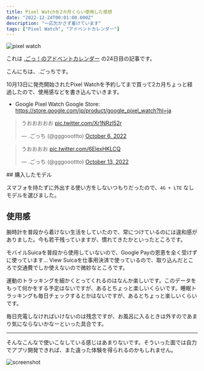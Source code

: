 ```yaml
---
title: Pixel Watchを2カ月くらい使用した感想
date: "2022-12-24T00:01:00.000Z"
description: "一応欠かさず着けています"
tags: ["Pixel Watch", "アドベントカレンダー"]
---
```


![pixel watch](/blog/assets/images//posts/20221224-pixel-watch/watch.png)

これは [.ごっ！のアドベントカレンダー](https://adventar.org/calendars/8199) の24日目の記事です。

こんにちは、.ごっちです。

10月13日に発売開始されたPixel Watchを予約してまで買って2カ月ちょっと経過したので、使用感などを書き込んでいきます。

- Google Pixel Watch Google Store: https://store.google.com/jp/product/google_pixel_watch?hl=ja

<blockquote class="twitter-tweet"><p lang="ja" dir="ltr">うおおおおお <a href="https://t.co/Xr1NRzl52r">pic.twitter.com/Xr1NRzl52r</a></p>&mdash; .ごっち (@gggooottto) <a href="https://twitter.com/gggooottto/status/1578038409137823744?ref_src=twsrc%5Etfw">October 6, 2022</a></blockquote>

<blockquote class="twitter-tweet"><p lang="ja" dir="ltr">うおおおお <a href="https://t.co/6ElexHKLCQ">pic.twitter.com/6ElexHKLCQ</a></p>&mdash; .ごっち (@gggooottto) <a href="https://twitter.com/gggooottto/status/1580446087462412290?ref_src=twsrc%5Etfw">October 13, 2022</a></blockquote>
## 購入したモデル

スマフォを持たずに外出する使い方をしないつもりだったので、`4G + LTE` なしモデルを選びました。

## 使用感

腕時計を普段から着けない生活をしていたので、常につけているのには違和感がありました。今も若干残っていますが、慣れてきたかといったところです。

モバイルSuicaを普段から使用していないので、Google Payの恩恵を全く受けずに使っています… View Suicaを仕事用決済で使っているので、取り込んだところで交通費でしか使えないので微妙なところです。

運動のトラッキングを細かくとってくれるのはなんか楽しいです。このデータをもって何かをする予定はないですが、あるとちょっと楽しいくらいです。睡眠トラッキングも毎日チェックするとかはないですが、あるとちょっと楽しいくらいです。

毎日充電しなければいけないのは残念ですが、お風呂に入るときは外すのであまり気にならないかなーといった具合です。

---

そんなこんなで使いこなしている感じはあまりないです。そういった面では自力でアプリ開発できれば、また違った体験を得られるのかもしれません。

![screenshot](/blog/assets/images//posts/20221224-pixel-watch/screenshot.png)
